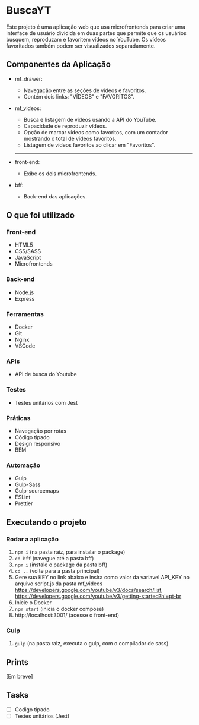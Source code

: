 # BuscaYT

Este projeto é uma aplicação web que usa microfrontends para criar uma interface de usuário dividida em duas partes que permite que os usuários busquem, reproduzam e favoritem vídeos no YouTube. Os vídeos favoritados também podem ser visualizados separadamente.

## Componentes da Aplicação

-   mf_drawer:
    -   Navegação entre as seções de vídeos e favoritos.
    -   Contém dois links: "VÍDEOS" e "FAVORITOS".
-   mf_videos:

    -   Busca e listagem de vídeos usando a API do YouTube.
    -   Capacidade de reproduzir vídeos.
    -   Opção de marcar vídeos como favoritos, com um contador mostrando o total de vídeos favoritos.
    -   Listagem de vídeos favoritos ao clicar em "Favoritos".

    ***

-   front-end:

    -   Exibe os dois microfrontends.

-   bff:
    -   Back-end das aplicações.

## O que foi utilizado

### Front-end

-   HTML5
-   CSS/SASS
-   JavaScript
-   Microfrontends

### Back-end

-   Node.js
-   Express

### Ferramentas

-   Docker
-   Git
-   Nginx
-   VSCode

### APIs

-   API de busca do Youtube

### Testes

-   Testes unitários com Jest

### Práticas

-   Navegação por rotas
-   Código tipado
-   Design responsivo
-   BEM

### Automação

-   Gulp
-   Gulp-Sass
-   Gulp-sourcemaps
-   ESLint
-   Prettier

## Executando o projeto

### Rodar a aplicação

1. `npm i` (na pasta raiz, para instalar o package)
2. `cd bff` (navegue até a pasta bff)
3. `npm i` (instale o package da pasta bff)
4. `cd ..` (volte para a pasta principal)
5. Gere sua KEY no link abaixo e insira como valor da variavel API_KEY no arquivo script.js da pasta mf_videos https://developers.google.com/youtube/v3/docs/search/list, https://developers.google.com/youtube/v3/getting-started?hl=pt-br
6. Inicie o Docker
7. `npm start` (inicia o docker compose)
8. http://localhost:3001/ (acesse o front-end)

### Gulp

1. `gulp` (na pasta raiz, executa o gulp, com o compilador de sass)

## Prints

[Em breve]

## Tasks

-   [ ] Codigo tipado
-   [ ] Testes unitários (Jest)
